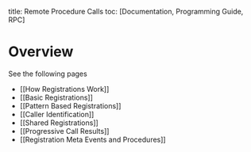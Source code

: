 title: Remote Procedure Calls
toc: [Documentation, Programming Guide, RPC]

# Overview

See the following pages

* [[How Registrations Work]]
* [[Basic Registrations]]
* [[Pattern Based Registrations]]
* [[Caller Identification]]
* [[Shared Registrations]]
* [[Progressive Call Results]]
* [[Registration Meta Events and Procedures]]
